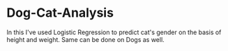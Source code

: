 # Dog-Cat-Analysis
In this I've used Logistic Regression to predict cat's gender on the basis of height and weight.
Same can be done on Dogs as well.

